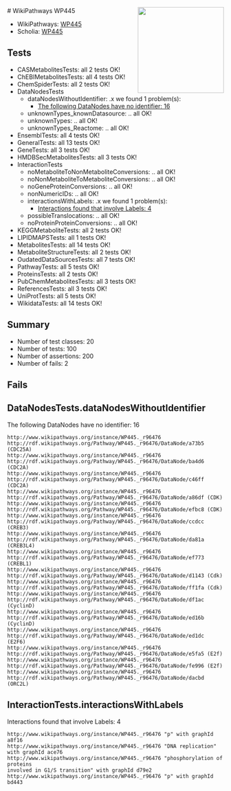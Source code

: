 <img style="float: right; width: 200px" src="https://upload.wikimedia.org/wikipedia/commons/thumb/8/83/Wplogo_with_text_500.png/640px-Wplogo_with_text_500.png" />
# WikiPathways WP445

* WikiPathways: [WP445](https://identifiers.org/wikipathways:WP445)
* Scholia: [WP445](https://scholia.toolforge.org/wikipathways/WP445)
## Tests
* CASMetabolitesTests: all 2 tests OK!
* ChEBIMetabolitesTests: all 4 tests OK!
* ChemSpiderTests: all 2 tests OK!
* DataNodesTests
    * dataNodesWithoutIdentifier: .x we found 1 problem(s):
        * [The following DataNodes have no identifier: 16](#8792c496)
    * unknownTypes_knownDatasource: .. all OK!
    * unknownTypes: .. all OK!
    * unknownTypes_Reactome: .. all OK!
* EnsemblTests: all 4 tests OK!
* GeneralTests: all 13 tests OK!
* GeneTests: all 3 tests OK!
* HMDBSecMetabolitesTests: all 3 tests OK!
* InteractionTests
    * noMetaboliteToNonMetaboliteConversions: .. all OK!
    * noNonMetaboliteToMetaboliteConversions: .. all OK!
    * noGeneProteinConversions: .. all OK!
    * nonNumericIDs: .. all OK!
    * interactionsWithLabels: .x we found 1 problem(s):
        * [Interactions found that involve Labels: 4](#630d267b)
    * possibleTranslocations: .. all OK!
    * noProteinProteinConversions: .. all OK!
* KEGGMetaboliteTests: all 2 tests OK!
* LIPIDMAPSTests: all 1 tests OK!
* MetabolitesTests: all 14 tests OK!
* MetaboliteStructureTests: all 2 tests OK!
* OudatedDataSourcesTests: all 7 tests OK!
* PathwayTests: all 5 tests OK!
* ProteinsTests: all 2 tests OK!
* PubChemMetabolitesTests: all 3 tests OK!
* ReferencesTests: all 3 tests OK!
* UniProtTests: all 5 tests OK!
* WikidataTests: all 14 tests OK!


## Summary

* Number of test classes: 20
* Number of tests: 100
* Number of assertions: 200
* Number of fails: 2

## Fails

<a name="8792c496" />

## DataNodesTests.dataNodesWithoutIdentifier

The following DataNodes have no identifier: 16
```
http://www.wikipathways.org/instance/WP445._r96476 http://rdf.wikipathways.org/Pathway/WP445._r96476/DataNode/a73b5 (CDC25A)
http://www.wikipathways.org/instance/WP445._r96476 http://rdf.wikipathways.org/Pathway/WP445._r96476/DataNode/ba4d6 (CDC2A)
http://www.wikipathways.org/instance/WP445._r96476 http://rdf.wikipathways.org/Pathway/WP445._r96476/DataNode/c46ff (CDC2A)
http://www.wikipathways.org/instance/WP445._r96476 http://rdf.wikipathways.org/Pathway/WP445._r96476/DataNode/a86df (CDK)
http://www.wikipathways.org/instance/WP445._r96476 http://rdf.wikipathways.org/Pathway/WP445._r96476/DataNode/efbc8 (CDK)
http://www.wikipathways.org/instance/WP445._r96476 http://rdf.wikipathways.org/Pathway/WP445._r96476/DataNode/ccdcc (CREB3)
http://www.wikipathways.org/instance/WP445._r96476 http://rdf.wikipathways.org/Pathway/WP445._r96476/DataNode/da81a (CREB3L4)
http://www.wikipathways.org/instance/WP445._r96476 http://rdf.wikipathways.org/Pathway/WP445._r96476/DataNode/ef773 (CREBL1)
http://www.wikipathways.org/instance/WP445._r96476 http://rdf.wikipathways.org/Pathway/WP445._r96476/DataNode/d1143 (Cdk)
http://www.wikipathways.org/instance/WP445._r96476 http://rdf.wikipathways.org/Pathway/WP445._r96476/DataNode/ff1fa (Cdk)
http://www.wikipathways.org/instance/WP445._r96476 http://rdf.wikipathways.org/Pathway/WP445._r96476/DataNode/df1ac (CyclinD)
http://www.wikipathways.org/instance/WP445._r96476 http://rdf.wikipathways.org/Pathway/WP445._r96476/DataNode/ed16b (CyclinD)
http://www.wikipathways.org/instance/WP445._r96476 http://rdf.wikipathways.org/Pathway/WP445._r96476/DataNode/ed1dc (E2F6)
http://www.wikipathways.org/instance/WP445._r96476 http://rdf.wikipathways.org/Pathway/WP445._r96476/DataNode/e5fa5 (E2f)
http://www.wikipathways.org/instance/WP445._r96476 http://rdf.wikipathways.org/Pathway/WP445._r96476/DataNode/fe996 (E2f)
http://www.wikipathways.org/instance/WP445._r96476 http://rdf.wikipathways.org/Pathway/WP445._r96476/DataNode/dacbd (ORC2L)
```

<a name="630d267b" />

## InteractionTests.interactionsWithLabels

Interactions found that involve Labels: 4
```
http://www.wikipathways.org/instance/WP445._r96476 "p" with graphId a8f16
http://www.wikipathways.org/instance/WP445._r96476 "DNA replication" with graphId ace76
http://www.wikipathways.org/instance/WP445._r96476 "phosphorylation of proteins
involved in G1/S transition" with graphId d79e2
http://www.wikipathways.org/instance/WP445._r96476 "p" with graphId bd443
```

